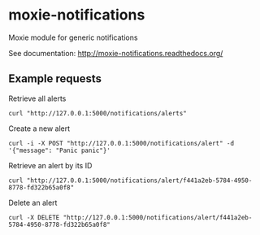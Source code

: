 moxie-notifications
===================

Moxie module for generic notifications

See documentation: http://moxie-notifications.readthedocs.org/

Example requests
----------------

Retrieve all alerts

    curl "http://127.0.0.1:5000/notifications/alerts"

Create a new alert

    curl -i -X POST "http://127.0.0.1:5000/notifications/alert" -d '{"message": "Panic panic"}'

Retrieve an alert by its ID

    curl "http://127.0.0.1:5000/notifications/alert/f441a2eb-5784-4950-8778-fd322b65a0f8"

Delete an alert

    curl -X DELETE "http://127.0.0.1:5000/notifications/alert/f441a2eb-5784-4950-8778-fd322b65a0f8"
